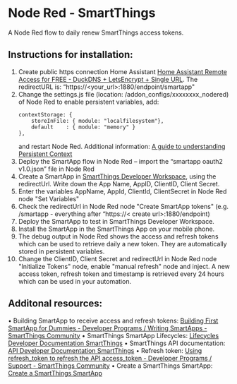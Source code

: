 # Node Red - SmartThings

A Node Red flow to daily renew SmartThings access tokens.

## Instructions for installation:

1. Create public https connection Home Assistant [Home Assistant Remote Access for FREE - DuckDNS + LetsEncrypt + Single URL](https://www.youtube.com/watch?v=AK5E2T5tWyM). The redirectURL is: “https://<your_url>:1880/endpoint/smartapp"
1. Change the settings.js file (location: /addon_configs/xxxxxxxx_nodered) of Node Red to enable persistent variables, add:
    ```
    contextStorage: {
	    storeInFile: { module: "localfilesystem"},
        default    : { module: "memory" }
    }, 
    ```
    and restart Node Red. Additional information: [A guide to understanding Persistent Context](https://discourse.nodered.org/t/a-guide-to-understanding-persistent-context/4115)
1. Deploy the SmartApp flow in Node Red – import the “smartapp oauth2 v1.0.json” file in Node Red
1. Create a SmartApp in [SmartThings Developer Workspace](https://developer.smartthings.com/workspace), using the redirectUrl. Write down the App Name, AppID, ClientID, Client Secret.
1. Enter the variables AppName, AppId, ClientId, ClientSecret in Node Red node "Set Variables"
1. Check the redirectUrl in Node Red node "Create SmartApp tokens" (e.g. /smartapp - everything after “https://< create url>:1880/endpoint)
1. Deploy the SmartApp to test in SmartThings Developer Workspace.
1. Install the SmartApp in the SmartThings App on your mobile phone.
1. The debug output in Node Red shows the access and refresh tokens which can be used to retrieve daily a new token. They are automatically stored in persistent variables.
1. Change the ClientID, Client Secret and redirectUrl in Node Red node "Initialize Tokens" node, enable "manual refresh" node and inject. A new access token, refresh token and timestamp is retrieved every 24 hours which can be used in your automation.

## Additonal resources:
•	Building SmartApp to receive access and refresh tokens: [Building First SmartApp for Dummies - Developer Programs / Writing SmartApps - SmartThings Community](https://community.smartthings.com/t/building-first-smartapp-for-dummies/251219)
•	SmartThings SmartApp Lifecycles: [Lifecycles Developer Documentation SmartThings](https://developer.smartthings.com/docs/connected-services/lifecycles)
•	SmartThings API documentation: [API Developer Documentation SmartThings](https://developer.smartthings.com/docs/api/public)
•	Refresh token: [Using refresh_token to refresh the API access_token - Developer Programs / Support - SmartThings Community](https://community.smartthings.com/t/using-refresh-token-to-refresh-the-api-access-token/240168)
•	Create a SmartThings SmartApp: [Create a SmartThings SmartApp](https://ndiesslin.com/blog/creating-a-smartthings-smartapp-part-1/)